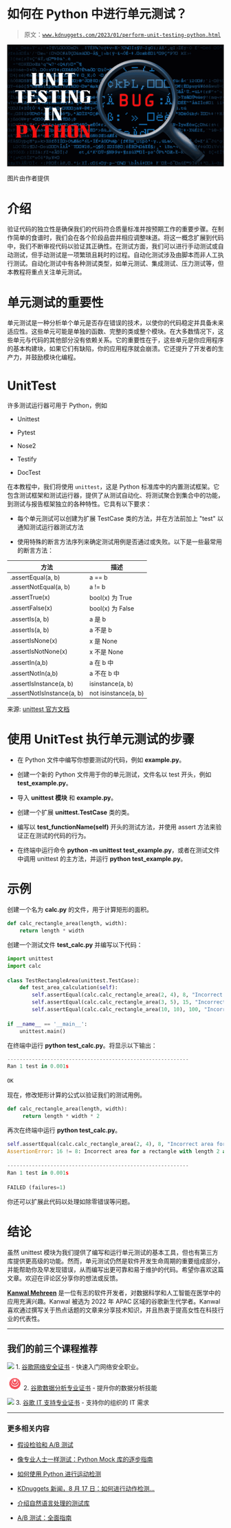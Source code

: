 # 如何在 Python 中进行单元测试？

> 原文：[`www.kdnuggets.com/2023/01/perform-unit-testing-python.html`](https://www.kdnuggets.com/2023/01/perform-unit-testing-python.html)

![如何在 Python 中进行单元测试？](img/98908d51693ac5a07f9369da920cb465.png)

图片由作者提供

# 介绍

验证代码的独立性是确保我们的代码符合质量标准并按预期工作的重要步骤。在制作简单的食谱时，我们会在各个阶段品尝并相应调整味道。将这一概念扩展到代码中，我们不断审视代码以验证其正确性。在测试方面，我们可以进行手动测试或自动测试，但手动测试是一项繁琐且耗时的过程。自动化测试涉及由脚本而非人工执行测试。自动化测试中有各种测试类型，如单元测试、集成测试、压力测试等，但本教程将重点关注单元测试。

# 单元测试的重要性

单元测试是一种分析单个单元是否存在错误的技术，以使你的代码稳定并具备未来适应性。这些单元可能是单独的函数、完整的类或整个模块。在大多数情况下，这些单元与代码的其他部分没有依赖关系。它的重要性在于，这些单元是你应用程序的基本构建块，如果它们有缺陷，你的应用程序就会崩溃。它还提升了开发者的生产力，并鼓励模块化编程。

# UnitTest

许多测试运行器可用于 Python，例如

+   Unittest

+   Pytest

+   Nose2

+   Testify

+   DocTest

在本教程中，我们将使用 `unittest`，这是 Python 标准库中的内置测试框架。它包含测试框架和测试运行器，提供了从测试自动化、将测试聚合到集合中的功能，到测试与报告框架独立的各种特性。它具有以下要求：

+   每个单元测试可以创建为扩展 TestCase 类的方法，并在方法前加上 "test" 以通知测试运行器测试方法

+   使用特殊的断言方法序列来确定测试用例是否通过或失败。以下是一些最常用的断言方法：

| **方法** | **描述** |
| --- | --- |
| .assertEqual(a, b) | a == b |
| .assertNotEqual(a, b) | a != b |
| .assertTrue(x) | bool(x) 为 True |
| .assertFalse(x) | bool(x) 为 False |
| .assertIs(a, b) | a 是 b |
| .assertIs(a, b) | a 不是 b |
| .assertIsNone(x) | x 是 None |
| .assertIsNotNone(x) | x 不是 None |
| .assertIn(a,b) | a 在 b 中 |
| .assertNotIn(a,b) | a 不在 b 中 |
| .assertIsInstance(a, b) | isinstance(a, b) |
| .assertNotIsInstance(a, b) | not isinstance(a, b) |

来源: [unittest 官方文档](https://docs.python.org/3/library/unittest.html)

# 使用 UnitTest 执行单元测试的步骤

+   在 Python 文件中编写你想要测试的代码，例如 **example.py**。

+   创建一个新的 Python 文件用于你的单元测试，文件名以 test 开头，例如 **test_example.py**。

+   导入 **unittest 模块** 和 **example.py**。

+   创建一个扩展 **unittest.TestCase** 类的类。

+   编写以 **test_functionName(self)** 开头的测试方法，并使用 assert 方法来验证正在测试的代码的行为。

+   在终端中运行命令 **python -m unittest test_example.py**，或者在测试文件中调用 unittest 的主方法，并运行 **python test_example.py**。

# 示例

创建一个名为 **calc.py** 的文件，用于计算矩形的面积。

```py
def calc_rectangle_area(length, width):
    return length * width
```

创建一个测试文件 **test_calc.py** 并编写以下代码：

```py
import unittest
import calc

class TestRectangleArea(unittest.TestCase):
    def test_area_calculation(self):
        self.assertEqual(calc.calc_rectangle_area(2, 4), 8, "Incorrect area for a rectangle with length 2 and width 4")
        self.assertEqual(calc.calc_rectangle_area(3, 5), 15, "Incorrect area for a rectangle with length 3 and width 5")
        self.assertEqual(calc.calc_rectangle_area(10, 10), 100, "Incorrect area for a rectangle with length 10 and width 10")

if __name__ == '__main__':
    unittest.main() 
```

在终端中运行 **python test_calc.py**。将显示以下输出：

```py
-----------------------------------------------------------
Ran 1 test in 0.001s

OK 
```

现在，修改矩形计算的公式以验证我们的测试用例。

```py
def calc_rectangle_area(length, width):
     return length * width * 2 
```

再次在终端中运行 **python test_calc.py**。

```py
self.assertEqual(calc.calc_rectangle_area(2, 4), 8, "Incorrect area for a rectangle with length 2 and width 4")
AssertionError: 16 != 8: Incorrect area for a rectangle with length 2 and width 4

-----------------------------------------------------------
Ran 1 test in 0.001s

FAILED (failures=1) 
```

你还可以扩展此代码以处理如除零错误等问题。

# 结论

虽然 unittest 模块为我们提供了编写和运行单元测试的基本工具，但也有第三方库提供更高级的功能。然而，单元测试仍然是软件开发生命周期的重要组成部分，并能帮助你及早发现错误，从而编写出更可靠和易于维护的代码。希望你喜欢这篇文章。欢迎在评论区分享你的想法或反馈。

**[Kanwal Mehreen](https://www.linkedin.com/in/kanwal-mehreen1)** 是一位有志的软件开发者，对数据科学和人工智能在医学中的应用充满兴趣。Kanwal 被选为 2022 年 APAC 区域的谷歌新生代学者。Kanwal 喜欢通过撰写关于热点话题的文章来分享技术知识，并且热衷于提高女性在科技行业的代表性。

* * *

## 我们的前三个课程推荐

![](img/0244c01ba9267c002ef39d4907e0b8fb.png) 1\. [谷歌网络安全证书](https://www.kdnuggets.com/google-cybersecurity) - 快速入门网络安全职业。

![](img/e225c49c3c91745821c8c0368bf04711.png) 2\. [谷歌数据分析专业证书](https://www.kdnuggets.com/google-data-analytics) - 提升你的数据分析技能

![](img/0244c01ba9267c002ef39d4907e0b8fb.png) 3\. [谷歌 IT 支持专业证书](https://www.kdnuggets.com/google-itsupport) - 支持你的组织的 IT 需求

* * *

### 更多相关内容

+   [假设检验和 A/B 测试](https://www.kdnuggets.com/hypothesis-testing-and-ab-testing)

+   [像专业人士一样测试：Python Mock 库的逐步指南](https://www.kdnuggets.com/testing-like-a-pro-a-step-by-step-guide-to-pythons-mock-library)

+   [如何使用 Python 进行运动检测](https://www.kdnuggets.com/2022/08/perform-motion-detection-python.html)

+   [KDnuggets 新闻，8 月 17 日：如何进行动作检测…](https://www.kdnuggets.com/2022/n33.html)

+   [介绍自然语言处理的测试库](https://www.kdnuggets.com/2023/04/introducing-testing-library-natural-language-processing.html)

+   [A/B 测试：全面指南](https://www.kdnuggets.com/ab-testing-a-comprehensive-guide)

